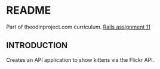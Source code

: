 # README
Part of theodinproject.com curriculum. [Rails assignment 11](http://www.theodinproject.com/ruby-on-rails/apis)

## INTRODUCTION
Creates an API application to show kittens via the Flickr API.
